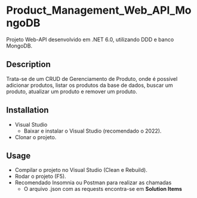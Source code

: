 # Product_Management_Web_API_MongoDB

Projeto Web-API desenvolvido em .NET 6.0, utilizando DDD e banco MongoDB.

## Description
Trata-se de um CRUD de Gerenciamento de Produto, onde é possível adicionar produtos, listar os produtos da base de dados, buscar um produto, atualizar um produto e remover um produto.

## Installation
- Visual Studio
	- Baixar e instalar o Visual Studio (recomendado o 2022).
- Clonar o projeto.

## Usage
- Compilar o projeto no Visual Studio (Clean e Rebuild).
- Rodar o projeto (F5).
- Recomendado Insomnia ou Postman para realizar as chamadas
  - O arquivo .json com as requests encontra-se em **Solution Items**
